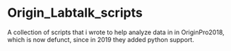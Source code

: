 # Origin_Labtalk_scripts
A collection of scripts that i wrote to help analyze data in in OriginPro2018, which is now defunct, since in 2019 they added python support.
